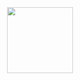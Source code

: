 <div style="display: flex; justify-content: center; align-items: center; height: 100vh;">
    <img src="https://media4.giphy.com/media/v1.Y2lkPTc5MGI3NjExZG43N2YzeWE1am92bWN2ejI5cDl3NmE3YzdweG8wMzNtajV1dTZieiZlcD12MV9naWZzX3NlYXJjaCZjdD1n/QDjpIL6oNCVZ4qzGs7/giphy.webp" 
         style="width: 150px; height: 150px;" />
</div>


<br/>
<h1 align="center">Hi 👋, I'm Tanisha Rathore</h1>
<h3 align="center">Problem-solver, coding with precision and innovation</h3>

<br/>

- 🌱 I’m currently learning **C++, DSA, DBMS, Web-Development, AIML, OS**

- 💬 Ask me about **C++, DSA, AIML**

- 📫 How to reach me **rathoretanisha420@gmail.com**

- 📄 Know about my experiences [https://tanisharathore.github.io/My_Portfolio/]

- 🎯 Fun fact: I compile ideas into reality faster than I respond to calls!**

<br/>
<hr>
<h3 align="left">Connect with me:</h3>
<p align="left">
<a href="https://www.linkedin.com/in/tanisha-rathore-702b62258/" target="blank"><img align="center" src="https://raw.githubusercontent.com/rahuldkjain/github-profile-readme-generator/master/src/images/icons/Social/linked-in-alt.svg" alt="Tanisha" height="30" width="40" /></a>

<!--<a href="https://codolio.com/profile/tanisha_10" target="blank"><img align="center" src="https://www.google.com/imgres?q=codolio%20icon%20.svg&imgurl=https%3A%2F%2Fd3hr337ydpgtsa.cloudfront.net%2Fassets%2FBanner.png&imgrefurl=https%3A%2F%2Fcodolio.com%2F&docid=aJ45avWjspQXwM&tbnid=DER70WAUyw3djM&vet=12ahUKEwiOtqjyn8uLAxUsdvUHHcTbPOAQM3oECBcQAA..i&w=4800&h=2520&hcb=2&ved=2ahUKEwiOtqjyn8uLAxUsdvUHHcTbPOAQM3oECBcQAA" alt="tanisha_10" height="30" width="40" /></a>-->

<a href="https://leetcode.com/u/Tanisha_10/" target="blank"><img align="center" src="https://raw.githubusercontent.com/rahuldkjain/github-profile-readme-generator/master/src/images/icons/Social/leet-code.svg" alt="Tanisha_10" height="30" width="40" /></a>

<a href="https://www.geeksforgeeks.org/user/rathoretafl8n/" target="blank"><img align="center" src="https://raw.githubusercontent.com/rahuldkjain/github-profile-readme-generator/master/src/images/icons/Social/geeks-for-geeks.svg" alt="rathoretafl8n" height="30" width="40" /></a>

<a href="https://www.hackerrank.com/profile/rathoretanisha41" target="blank"><img align="center" src="https://raw.githubusercontent.com/rahuldkjain/github-profile-readme-generator/master/src/images/icons/Social/hackerrank.svg" alt="rathoretanisha41" height="30" width="40" /></a>
</p>

<br/>
<hr>
<h3 align="left">Languages and Tools:</h3>
<p align="left">
<a href="https://isocpp.org/" target="_blank" rel="noreferrer"> 
    <img src="https://raw.githubusercontent.com/devicons/devicon/master/icons/cplusplus/cplusplus-original.svg" alt="c++" width="40" height="40"/> 
</a> &nbsp;&nbsp;

<a href="https://www.java.com" target="_blank" rel="noreferrer"> 
    <img src="https://raw.githubusercontent.com/devicons/devicon/master/icons/java/java-original.svg" alt="java" width="40" height="40"/> 
</a> &nbsp;&nbsp;

<a href="https://www.mysql.com/" target="_blank" rel="noreferrer"> 
    <img src="https://raw.githubusercontent.com/devicons/devicon/master/icons/mysql/mysql-original-wordmark.svg" alt="mysql" width="40" height="40"/> 
</a> &nbsp;&nbsp;

<a href="https://code.visualstudio.com/" target="_blank" rel="noreferrer"> 
    <img src="https://cdn.jsdelivr.net/gh/devicons/devicon/icons/vscode/vscode-original.svg" alt="vscode" width="40" height="40"/> 
</a> &nbsp;&nbsp;

<a href="https://www.eclipse.org/" target="_blank" rel="noreferrer"> 
    <img src="https://raw.githubusercontent.com/devicons/devicon/master/icons/eclipse/eclipse-original.svg" alt="eclipse" width="40" height="40"/> 
</a> &nbsp;&nbsp;

<a href="https://jupyter.org/" target="_blank" rel="noreferrer"> 
    <img src="https://raw.githubusercontent.com/devicons/devicon/master/icons/jupyter/jupyter-original-wordmark.svg" alt="jupyter" width="40" height="40"/> 
</a> &nbsp;&nbsp;

<a href="https://www.w3.org/html/" target="_blank" rel="noreferrer"> 
    <img src="https://raw.githubusercontent.com/devicons/devicon/master/icons/html5/html5-original-wordmark.svg" alt="html5" width="40" height="40"/> 
</a> &nbsp;&nbsp;

<a href="https://www.w3schools.com/css/" target="_blank" rel="noreferrer"> 
    <img src="https://raw.githubusercontent.com/devicons/devicon/master/icons/css3/css3-original-wordmark.svg" alt="css3" width="40" height="40"/> 
</a> &nbsp;&nbsp;

<a href="https://developer.mozilla.org/en-US/docs/Web/JavaScript" target="_blank" rel="noreferrer"> 
    <img src="https://raw.githubusercontent.com/devicons/devicon/master/icons/javascript/javascript-original.svg" alt="javascript" width="40" height="40"/> 
</a>
 </p>

<br/>
<hr>

<h3> Profile on Coding Platforms: </h3>

<p align="center">
<a href="https://leetcode.com/u/Tanisha_10/" rel="nofollow">Leetcode</a>🏆
&nbsp;&nbsp;&nbsp;&nbsp;&nbsp;&nbsp;
  <a href="https://www.geeksforgeeks.org/user/rathoretafl8n/" rel="nofollow">GeeksForGeeks</a>🏆&nbsp;&nbsp;&nbsp;&nbsp;&nbsp;&nbsp;
   <a href="https://www.codechef.com/users/tanirath_10" rel="nofollow">CodeChef</a>🏆&nbsp;&nbsp;&nbsp;&nbsp;&nbsp;&nbsp;
  <a href="https://www.naukri.com/code360/profile/3d98d3be-bf35-4f24-b26f-39dd6e02b8cd" rel="nofollow">CodeStudio</a>🏆 &nbsp;&nbsp;&nbsp;&nbsp;&nbsp;&nbsp;
  <a href="https://codolio.com/profile/tanisha_10" rel="nofollow">Codolio</a>🏆
</p>
       <br/>
<hr></hr>

<table>
      <thead>
            <tr>
                  <th>
                    <img align="center" src="https://github-readme-stats.vercel.app/api/top-langs?username=tanisharathore&show_icons=true&locale=en&layout=compact" alt="tanisharathore" /> 
                </th>
                <th>
                    <img align="center" src="https://github-readme-stats.vercel.app/api?username=tanisharathore&show_icons=true&locale=en" alt="tanisharathore" />
                </th>
            </tr>
      </thead>
</table>


<p align="center">🌟 Be yourself; everyone else is already taken." — Oscar Wildet</p>
